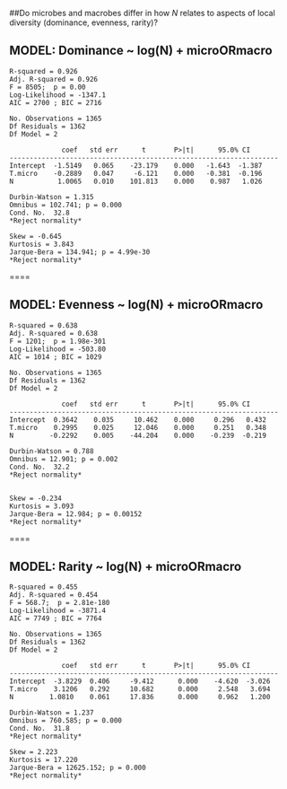 ##Do microbes and macrobes differ in how *N* relates to aspects of local diversity (dominance, evenness, rarity)?

## MODEL: Dominance ~ log(N) + microORmacro                            
	
	R-squared = 0.926
	Adj. R-squared = 0.926
	F = 8505;  p = 0.00
	Log-Likelihood = -1347.1
	AIC = 2700 ; BIC = 2716
	
	No. Observations = 1365   
	Df Residuals = 1362   
	Df Model = 2                                         

                 coef   std err      t       P>|t|      95.0% CI
	-------------------------------------------------------------------
	Intercept  -1.5149   0.065    -23.179    0.000   -1.643  -1.387
	T.micro    -0.2889   0.047     -6.121    0.000   -0.381  -0.196
	N           1.0065   0.010    101.813    0.000    0.987   1.026

	Durbin-Watson = 1.315 
	Omnibus = 102.741; p = 0.000
	Cond. No.  32.8
	*Reject normality*
	
	Skew = -0.645   
	Kurtosis = 3.843
	Jarque-Bera = 134.941; p = 4.99e-30
	*Reject normality*
	
====

## MODEL: Evenness ~ log(N) + microORmacro

	R-squared = 0.638
	Adj. R-squared = 0.638
	F = 1201;  p = 1.98e-301
	Log-Likelihood = -503.80
	AIC = 1014 ; BIC = 1029
	
	No. Observations = 1365   
	Df Residuals = 1362   
	Df Model = 2                                         

                 coef   std err      t       P>|t|      95.0% CI
	-------------------------------------------------------------------
	Intercept  0.3642    0.035     10.462    0.000     0.296   0.432
	T.micro    0.2995    0.025     12.046    0.000     0.251   0.348
	N         -0.2292    0.005    -44.204    0.000    -0.239  -0.219

	Durbin-Watson = 0.788 
	Omnibus = 12.901; p = 0.002
	Cond. No.  32.2
	*Reject normality*

	
	Skew = -0.234   
	Kurtosis = 3.093
	Jarque-Bera = 12.984; p = 0.00152
	*Reject normality*
	
====

## MODEL: Rarity ~ log(N) + microORmacro

	R-squared = 0.455
	Adj. R-squared = 0.454
	F = 568.7;  p = 2.81e-180
	Log-Likelihood = -3871.4
	AIC = 7749 ; BIC = 7764
	
	No. Observations = 1365   
	Df Residuals = 1362   
	Df Model = 2                                         

                 coef   std err      t       P>|t|      95.0% CI
	-------------------------------------------------------------------
	Intercept  -3.8229  0.406     -9.412      0.000    -4.620  -3.026
	T.micro    3.1206   0.292     10.682      0.000     2.548   3.694
	N         1.0810    0.061     17.836      0.000     0.962   1.200

	Durbin-Watson = 1.237 
	Omnibus = 760.585; p = 0.000
	Cond. No.  31.8
	*Reject normality*
	
	Skew = 2.223
	Kurtosis = 17.220
	Jarque-Bera = 12625.152; p = 0.000
	*Reject normality*